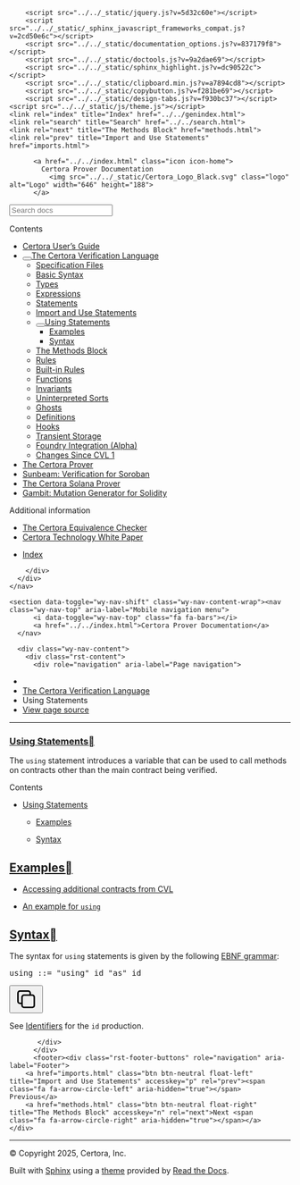 <!DOCTYPE html><html class="writer-html5" lang="en" data-content_root="../../"><head>
  <meta charset="utf-8"><meta name="viewport" content="width=device-width, initial-scale=1">

  <meta name="viewport" content="width=device-width, initial-scale=1.0">
  <title>Using Statements — Certora Prover Documentation 0.0 documentation</title>
      <link rel="stylesheet" type="text/css" href="../../_static/pygments.css?v=80d5e7a1">
      <link rel="stylesheet" type="text/css" href="../../_static/css/theme.css?v=19f00094">
      <link rel="stylesheet" type="text/css" href="../../_static/copybutton.css?v=76b2166b">
      <link rel="stylesheet" type="text/css" href="../../_static/custom.css?v=098d337b">
      <link rel="stylesheet" type="text/css" href="../../_static/sphinx-design.min.css?v=87e54e7c">

  
  <!--[if lt IE 9]>
    <script src="../../_static/js/html5shiv.min.js"></script>
  <![endif]-->
  
        <script src="../../_static/jquery.js?v=5d32c60e"></script>
        <script src="../../_static/_sphinx_javascript_frameworks_compat.js?v=2cd50e6c"></script>
        <script src="../../_static/documentation_options.js?v=837179f8"></script>
        <script src="../../_static/doctools.js?v=9a2dae69"></script>
        <script src="../../_static/sphinx_highlight.js?v=dc90522c"></script>
        <script src="../../_static/clipboard.min.js?v=a7894cd8"></script>
        <script src="../../_static/copybutton.js?v=f281be69"></script>
        <script src="../../_static/design-tabs.js?v=f930bc37"></script>
    <script src="../../_static/js/theme.js"></script>
    <link rel="index" title="Index" href="../../genindex.html">
    <link rel="search" title="Search" href="../../search.html">
    <link rel="next" title="The Methods Block" href="methods.html">
    <link rel="prev" title="Import and Use Statements" href="imports.html"> 
</head>

<body class="wy-body-for-nav"> 
  <div class="wy-grid-for-nav">
    <nav data-toggle="wy-nav-shift" class="wy-nav-side">
      <div class="wy-side-scroll">
        <div class="wy-side-nav-search">

          
          
          <a href="../../index.html" class="icon icon-home">
            Certora Prover Documentation
              <img src="../../_static/Certora_Logo_Black.svg" class="logo" alt="Logo" width="646" height="188">
          </a>
<div role="search">
  <form id="rtd-search-form" class="wy-form" action="../../search.html" method="get">
    <input type="text" name="q" placeholder="Search docs" aria-label="Search docs">
    <input type="hidden" name="check_keywords" value="yes">
    <input type="hidden" name="area" value="default">
  </form>
</div>
        </div><div class="wy-menu wy-menu-vertical" data-spy="affix" role="navigation" aria-label="Navigation menu">
              <p class="caption" role="heading"><span class="caption-text">Contents</span></p>
<ul class="current" aria-expanded="true">
<li class="toctree-l1"><a class="reference internal" href="../user-guide/index.html">Certora User’s Guide</a></li>
<li class="toctree-l1 current" aria-expanded="true"><a class="reference internal" href="index.html"><button class="toctree-expand" title="Open/close menu"></button>The Certora Verification Language</a><ul class="" aria-expanded="false">
<li class="toctree-l2"><a class="reference internal" href="overview.html">Specification Files</a></li>
<li class="toctree-l2"><a class="reference internal" href="basics.html">Basic Syntax</a></li>
<li class="toctree-l2"><a class="reference internal" href="types.html">Types</a></li>
<li class="toctree-l2"><a class="reference internal" href="expr.html">Expressions</a></li>
<li class="toctree-l2"><a class="reference internal" href="statements.html">Statements</a></li>
<li class="toctree-l2"><a class="reference internal" href="imports.html">Import and Use Statements</a></li>
<li class="toctree-l2 current" aria-expanded="true"><a class="reference internal current" href="#" aria-expanded="true"><button class="toctree-expand" title="Open/close menu"></button>Using Statements</a><ul>
<li class="toctree-l3"><a class="reference internal" href="#examples">Examples</a></li>
<li class="toctree-l3"><a class="reference internal" href="#syntax">Syntax</a></li>
</ul>
</li>
<li class="toctree-l2"><a class="reference internal" href="methods.html">The Methods Block</a></li>
<li class="toctree-l2"><a class="reference internal" href="rules.html">Rules</a></li>
<li class="toctree-l2"><a class="reference internal" href="builtin.html">Built-in Rules</a></li>
<li class="toctree-l2"><a class="reference internal" href="functions.html">Functions</a></li>
<li class="toctree-l2"><a class="reference internal" href="invariants.html">Invariants</a></li>
<li class="toctree-l2"><a class="reference internal" href="sorts.html">Uninterpreted Sorts</a></li>
<li class="toctree-l2"><a class="reference internal" href="ghosts.html">Ghosts</a></li>
<li class="toctree-l2"><a class="reference internal" href="defs.html">Definitions</a></li>
<li class="toctree-l2"><a class="reference internal" href="hooks.html">Hooks</a></li>
<li class="toctree-l2"><a class="reference internal" href="transient.html">Transient Storage</a></li>
<li class="toctree-l2"><a class="reference internal" href="foundry-integration.html">Foundry Integration (Alpha)</a></li>
<li class="toctree-l2"><a class="reference internal" href="index.html#changes-since-cvl-1">Changes Since CVL 1</a></li>
</ul>
</li>
<li class="toctree-l1"><a class="reference internal" href="../prover/index.html">The Certora Prover</a></li>
<li class="toctree-l1"><a class="reference internal" href="../sunbeam/index.html">Sunbeam: Verification for Soroban</a></li>
<li class="toctree-l1"><a class="reference internal" href="../solana/index.html">The Certora Solana Prover</a></li>
<li class="toctree-l1"><a class="reference internal" href="../gambit/index.html">Gambit: Mutation Generator for Solidity</a></li>
</ul>
<p class="caption" role="heading"><span class="caption-text">Additional information</span></p>
<ul>
<li class="toctree-l1"><a class="reference internal" href="../equiv-check/index.html">The Certora Equivalence Checker</a></li>
<li class="toctree-l1"><a class="reference internal" href="../whitepaper/index.html">Certora Technology White Paper</a></li>
</ul>
<ul>
<li class="toctree-l1"><a class="reference internal" href="../../genindex.html">Index</a></li>
</ul>

        </div>
      </div>
    </nav>

    <section data-toggle="wy-nav-shift" class="wy-nav-content-wrap"><nav class="wy-nav-top" aria-label="Mobile navigation menu">
          <i data-toggle="wy-nav-top" class="fa fa-bars"></i>
          <a href="../../index.html">Certora Prover Documentation</a>
      </nav>

      <div class="wy-nav-content">
        <div class="rst-content">
          <div role="navigation" aria-label="Page navigation">
  <ul class="wy-breadcrumbs">
      <li><a href="../../index.html" class="icon icon-home" aria-label="Home"></a></li>
          <li class="breadcrumb-item"><a href="index.html">The Certora Verification Language</a></li>
      <li class="breadcrumb-item active">Using Statements</li>
      <li class="wy-breadcrumbs-aside">
            <a href="../../_sources/docs/cvl/using.md.txt" rel="nofollow"> View page source</a>
      </li>
  </ul>
  <hr>
</div>
          <div role="main" class="document" itemscope="itemscope" itemtype="http://schema.org/Article">
           <div itemprop="articleBody">
             
  <section id="using-statements">
<span id="using-stmt"></span><h1><a class="toc-backref" href="#id1" role="doc-backlink">Using Statements</a><a class="headerlink" href="#using-statements" title="Link to this heading"></a></h1>
<p>The <code class="docutils literal notranslate"><span class="pre">using</span></code> statement introduces a variable that can be used to call methods on
contracts other than the main contract being verified.</p>
<nav class="contents" id="contents">
<p class="topic-title">Contents</p>
<ul class="simple">
<li><p><a class="reference internal" href="#using-statements" id="id1">Using Statements</a></p>
<ul>
<li><p><a class="reference internal" href="#examples" id="id2">Examples</a></p></li>
<li><p><a class="reference internal" href="#syntax" id="id3">Syntax</a></p></li>
</ul>
</li>
</ul>
</nav>
<section id="examples">
<h2><a class="toc-backref" href="#id2" role="doc-backlink">Examples</a><a class="headerlink" href="#examples" title="Link to this heading"></a></h2>
<ul class="simple">
<li><p><a class="reference internal" href="../user-guide/multicontract/index.html#using-example"><span class="std std-ref">Accessing additional contracts from CVL</span></a></p></li>
<li><p><a class="reference external" href="https://github.com/Certora/Examples/blob/14668d39a6ddc67af349bc5b82f73db73349ef18/CVLByExample/LiquidityPool/certora/specs/pool_link.spec#L14">An example for <code class="docutils literal notranslate"><span class="pre">using</span></code></a></p></li>
</ul>
</section>
<section id="syntax">
<h2><a class="toc-backref" href="#id3" role="doc-backlink">Syntax</a><a class="headerlink" href="#syntax" title="Link to this heading"></a></h2>
<p>The syntax for <code class="docutils literal notranslate"><span class="pre">using</span></code> statements is given by the following <a class="reference internal" href="overview.html#ebnf-syntax"><span class="std std-ref">EBNF grammar</span></a>:</p>
<div class="highlight-default notranslate"><div class="highlight"><pre id="codecell0"><span></span><span class="n">using</span> <span class="p">:</span><span class="o">:=</span> <span class="s2">"using"</span> <span class="nb">id</span> <span class="s2">"as"</span> <span class="nb">id</span>
</pre><button class="copybtn o-tooltip--left" data-tooltip="Copy" data-clipboard-target="#codecell0">
      <svg xmlns="http://www.w3.org/2000/svg" class="icon icon-tabler icon-tabler-copy" width="44" height="44" viewBox="0 0 24 24" stroke-width="1.5" stroke="#000000" fill="none" stroke-linecap="round" stroke-linejoin="round">
  <title>Copy to clipboard</title>
  <path stroke="none" d="M0 0h24v24H0z" fill="none"></path>
  <rect x="8" y="8" width="12" height="12" rx="2"></rect>
  <path d="M16 8v-2a2 2 0 0 0 -2 -2h-8a2 2 0 0 0 -2 2v8a2 2 0 0 0 2 2h2"></path>
</svg>
    </button></div>
</div>
<p>See <a class="reference internal" href="basics.html#identifiers"><span class="std std-ref">Identifiers</span></a> for the <code class="docutils literal notranslate"><span class="pre">id</span></code> production.</p>
</section>
</section>


           </div>
          </div>
          <footer><div class="rst-footer-buttons" role="navigation" aria-label="Footer">
        <a href="imports.html" class="btn btn-neutral float-left" title="Import and Use Statements" accesskey="p" rel="prev"><span class="fa fa-arrow-circle-left" aria-hidden="true"></span> Previous</a>
        <a href="methods.html" class="btn btn-neutral float-right" title="The Methods Block" accesskey="n" rel="next">Next <span class="fa fa-arrow-circle-right" aria-hidden="true"></span></a>
    </div>

  <hr>

  <div role="contentinfo">
    <p>© Copyright 2025, Certora, Inc.</p>
  </div>

  Built with <a href="https://www.sphinx-doc.org/">Sphinx</a> using a
    <a href="https://github.com/readthedocs/sphinx_rtd_theme">theme</a>
    provided by <a href="https://readthedocs.org">Read the Docs</a>.
   

</footer>
        </div>
      </div>
    </section>
  </div>
  <script>
      jQuery(function () {
          SphinxRtdTheme.Navigation.enable(true);
      });
  </script> 


</body></html>
